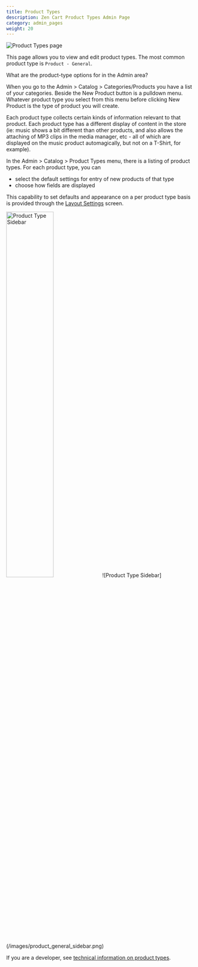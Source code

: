 ```yaml
---
title: Product Types
description: Zen Cart Product Types Admin Page 
category: admin_pages
weight: 20
---
```


![Product Types page](/images/product_types.png)

This page allows you to view and edit product types.  The most common 
product type is `Product - General`.

What are the product-type options for in the Admin area?

When you go to the Admin > Catalog > Categories/Products you have a list of your categories. Beside the New Product button is a pulldown menu. Whatever product type you select from this menu before clicking New Product is the type of product you will create.

Each product type collects certain kinds of information relevant to that product. Each product type has a different display of content in the store (ie: music shows a bit different than other products, and also allows the attaching of MP3 clips in the media manager, etc - all of which are displayed on the music product automagically, but not on a T-Shirt, for example).


In the Admin > Catalog > Product Types menu, there is a listing of product types. For each product type, you can 

- select the default settings for entry of new products of that type
- choose how fields are displayed 

This capability to set defaults and appearance on a per product type basis is provided through the [Layout Settings](/user/admin_pages/catalog/product_types_edit_layout/) screen. 

<img src="/images/product_general_sidebar.png" alt="Product Type Sidebar" width="50%" />
![Product Type Sidebar](/images/product_general_sidebar.png)

If you are a developer, see [technical information on product types](/dev/code/product_types/). 
